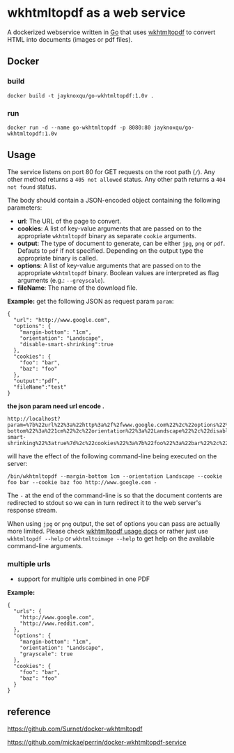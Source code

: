# wkhtmltopdf as a web service

A dockerized webservice written in [Go](https://golang.org/) that uses [wkhtmltopdf](http://wkhtmltopdf.org/) to convert HTML into documents (images or pdf files).

## Docker

### build

```
docker build -t jayknoxqu/go-wkhtmltopdf:1.0v .
```

### run

```
docker run -d --name go-wkhtmltopdf -p 8080:80 jayknoxqu/go-wkhtmltopdf:1.0v
```



## Usage

The service listens on port 80 for GET requests on the root path (`/`). Any other method returns a `405 not allowed` status. Any other path returns a `404 not found` status.

The body should contain a JSON-encoded object containing the following parameters:

- **url**: The URL of the page to convert.
- **cookies**: A list of key-value arguments that are passed on to the appropriate `wkhtmltopdf` binary as separate `cookie` arguments.
- **output**: The type of document to generate, can be either `jpg`, `png` or `pdf`. Defauts to `pdf` if not specified. Depending on the output type the appropriate binary is called.
- **options**: A list of key-value arguments that are passed on to the appropriate `wkhtmltopdf` binary. Boolean values are interpreted as flag arguments (e.g.: `--greyscale`).
- **fileName**: The name of the download file.

**Example:** get the following JSON as request param `param`:

```
{
  "url": "http://www.google.com",
  "options": {
    "margin-bottom": "1cm",
    "orientation": "Landscape",
    "disable-smart-shrinking":true
  },
  "cookies": {
    "foo": "bar",
    "baz": "foo"
  },
  "output":"pdf",
  "fileName":"test"
}
```
**the json param need url encode .**
```
http://localhost?param=%7b%22url%22%3a%22http%3a%2f%2fwww.google.com%22%2c%22options%22%3a%7b%22margin-bottom%22%3a%221cm%22%2c%22orientation%22%3a%22Landscape%22%2c%22disable-smart-shrinking%22%3atrue%7d%2c%22cookies%22%3a%7b%22foo%22%3a%22bar%22%2c%22baz%22%3a%22foo%22%7d%2c%22output%22%3a%22pdf%22%2c%22fileName%22%3a%22test%22%7d
```


will have the effect of the following command-line being executed on the server:

```
/bin/wkhtmltopdf --margin-bottom 1cm --orientation Landscape --cookie foo bar --cookie baz foo http://www.google.com -
```

The `-` at the end of the command-line is so that the document contents are redirected to stdout so we can in turn redirect it to the web server's response stream.

When using `jpg` or `png` output, the set of options you can pass are actually more limited. Please check [wkhtmltopdf usage docs](http://wkhtmltopdf.org/docs.html) or rather just use `wkhtmltopdf --help` or `wkhtmltoimage --help` to get help on the available command-line arguments.



### multiple urls

- support for multiple urls combined in one PDF

**Example:** 

```
{
  "urls": {
    "http://www.google.com",
    "http://www.reddit.com",
  },
  "options": {
    "margin-bottom": "1cm",
    "orientation": "Landscape",
    "grayscale": true
  },
  "cookies": {
    "foo": "bar",
    "baz": "foo"
  }
}
```



## reference

https://github.com/Surnet/docker-wkhtmltopdf

https://github.com/mickaelperrin/docker-wkhtmltopdf-service

